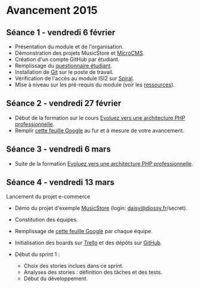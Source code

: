 # Avancement 2015

## Séance 1 - vendredi 6 février

* Présentation du module et de l'organisation.
* Démonstration des projets MusicStore et [MicroCMS](http://oc-microcms.herokuapp.com/).
* Création d'un compte GitHub par étudiant.
* Remplissage du [questionnaire étudiant](https://docs.google.com/forms/d/1A3abtZl5WfMZJ09zZxpf_y7wH2Pzok3DKTnQnEUT97k/viewform?usp=send_form).
* Installation de [Git](http://git-scm.com/downloads) sur le poste de travail.
* Vérification de l'accès au module ISI2 sur [Spiral](http://spiralconnect.univ-lyon1.fr/).
* Mise à niveau sur les pré-requis du module (voir les [ressources](ressources.md)).

## Séance 2 - vendredi 27 février

* Début de la formation sur le cours [Evoluez vers une architecture PHP professionnelle](http://openclassrooms.com/courses/evoluez-vers-une-architecture-php-professionnelle).
* Remplir [cette feuille Google](https://docs.google.com/spreadsheets/d/1xxZNLVlYnJk5_m51QKFpKhyvgmzGavgqq0JIj29XFTg/edit?usp=sharing) au fur et à mesure de votre avancement.

## Séance 3 - vendredi 6 mars

* Suite de la formation [Evoluez vers une architecture PHP professionnelle](http://openclassrooms.com/courses/evoluez-vers-une-architecture-php-professionnelle).

## Séance 4 - vendredi 13 mars

Lancement du projet e-commerce

* Démo du projet d'exemple [MusicStore](http://oc-musicstore.herokuapp.com/) (login: daisy@diossy.fr/secret).
* Constitution des équipes.
* Remplissage de [cette feuille Google](https://docs.google.com/spreadsheets/d/16kehV20RI1n5qYaEZD7IgVWugTK2WMpeVo4wO_k54xM/edit?usp=sharing) par chaque équipe.
* Initialisation des boards sur [Trello](https://trello.com/polytechlyon) et des dépôts sur [GitHub](https://github.com/polytechlyon-isi2).
* Début du sprint 1 :

    * Choix des stories inclues dans ce sprint.
    * Analyses des stories : définition des tâches et des tests.
    * Début du développement.
